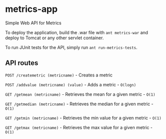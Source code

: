 # metrics-app

Simple Web API for Metrics

To deploy the application, build the .war file with `ant metrics-war` and deploy to Tomcat or any other servlet container.

To run JUnit tests for the API, simply run `ant run-metrics-tests`.

## API routes

`POST /createmetric (metricname)` - Creates a metric

`POST /addvalue (metricname) (value)` - Adds a metric - `O(logn)`

`GET /getmean (metricname)` - Retrieves the mean for a given metric - `O(1)`

`GET /getmedian (metricname)` - Retrieves the median for a given metric - `O(1)`

`GET /getmin (metricname)` - Retrieves the min value for a given metric - `O(1)`

`GET /getmax (metricname)` - Retrieves the max value for a given metric - `O(1)`







